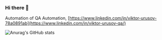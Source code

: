 ### Hi there 👋

Automation of QA Automation, [https://www.linkedin.com/in/viktor-urusov-78a0891ab](https://www.linkedin.com/in/viktor-urusov-qa/)

![Anurag's GitHub stats](https://github-readme-stats.vercel.app/api?username=Viktor-Rus&show_icons=true&theme=radical)

<!--
**Viktor-Rus/Viktor-Rus** is a ✨ _special_ ✨ repository because its `README.md` (this file) appears on your GitHub profile.


Here are some ideas to get you started:

- 🔭 I’m currently working on ...
- 🌱 I’m currently learning ...
- 👯 I’m looking to collaborate on ...
- 🤔 I’m looking for help with ...
- 💬 Ask me about ...
- 📫 How to reach me: ...
- 😄 Pronouns: ...
- ⚡ Fun fact: ...
-->

